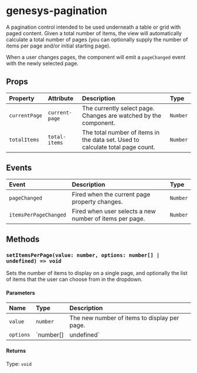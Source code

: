 # genesys-pagination

A pagination control intended to be used underneath a table or grid with paged
content. Given a total number of items, the view will automatically calculate
a total number of pages (you can optionally supply the number of items per page
and/or initial starting page).

When a user changes pages, the component will emit a `pageChanged` event with
the newly selected page.

## Props

| Property      | Attribute      | Description                                                                    | Type     |
| :------------ | :------------- | :----------------------------------------------------------------------------- | :------- |
| `currentPage` | `current-page` | The currently select page. Changes are watched by the component.               | `Number` |
| `totalItems`  | `total-items`  | The total number of items in the data set. Used to calculate total page count. | `Number` |

## Events

| Event                 | Description                                             | Type     |
| :-------------------- | :------------------------------------------------------ | :------- |
| `pageChanged`         | Fired when the current page property changes.           | `Number` |
| `itemsPerPageChanged` | Fired when user selects a new number of items per page. | `Number` |

## Methods

### `setItemsPerPage(value: number, options: number[] | undefined) => void`

Sets the number of items to display on a single page, and optionally the list
of items that the user can choose from in the dropdown.

#### Parameters

| Name      | Type                   | Description                                                                                |
| :-------- | :--------------------- | :----------------------------------------------------------------------------------------- |
| `value`   | `number`               | The new number of items to display per page.                                               |
| `options` | `number[] | undefined` | If provided, this will overwrite the user's options for changing the items per page value. |

#### Returns

Type: `void`
